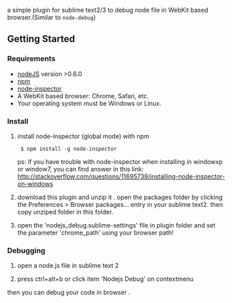 a  simple plugin for sublime text2/3 to debug node file  in  WebKit based browser.(Similar to `node-debug`)

## Getting Started


### Requirements

* [nodeJS](http://github.com/ry/node) version >0.6.0
* [npm](http://github.com/isaacs/npm)
* [node-inspector](https://github.com/dannycoates/node-inspector)
* A WebKit based browser: Chrome, Safari, etc.
* Your operating system must be Windows or Linux.

### Install

1. install node-inspector (global mode) with npm

        $ npm install -g node-inspector

   ps: if you have trouble with  node-inspector when installing in  windowxp or window7, you can find answer in this link:
   http://stackoverflow.com/questions/11695739/installing-node-inspector-on-windows

2. download this plugin and unzip it . open the packages folder  by  clicking  the Preferences > Browser packages... entry in your sublime text2. then copy unziped folder in this folder.

3. open  the  'nodejs_debug.sublime-settings'  file in plugin folder and set the parameter 'chrome_path' using your browser path!

### Debugging

1. open a node.js file in sublime text 2

2. press ctrl+alt+b or click  item 'Nodejs Debug' on  contextmenu

then you can debug your code in browser .




